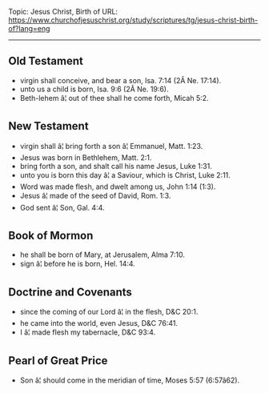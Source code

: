 Topic: Jesus Christ, Birth of
URL: https://www.churchofjesuschrist.org/study/scriptures/tg/jesus-christ-birth-of?lang=eng

---

## Old Testament

- virgin shall conceive, and bear a son, Isa. 7:14 (2Â Ne. 17:14).
- unto us a child is born, Isa. 9:6 (2Â Ne. 19:6).
- Beth-lehem â¦ out of thee shall he come forth, Micah 5:2.

## New Testament

- virgin shall â¦ bring forth a son â¦ Emmanuel, Matt. 1:23.
- Jesus was born in Bethlehem, Matt. 2:1.
- bring forth a son, and shalt call his name Jesus, Luke 1:31.
- unto you is born this day â¦ a Saviour, which is Christ, Luke 2:11.
- Word was made flesh, and dwelt among us, John 1:14 (1:3).
- Jesus â¦ made of the seed of David, Rom. 1:3.
- God sent â¦ Son, Gal. 4:4.

## Book of Mormon

- he shall be born of Mary, at Jerusalem, Alma 7:10.
- sign â¦ before he is born, Hel. 14:4.

## Doctrine and Covenants

- since the coming of our Lord â¦ in the flesh, D&C 20:1.
- he came into the world, even Jesus, D&C 76:41.
- I â¦ made flesh my tabernacle, D&C 93:4.

## Pearl of Great Price

- Son â¦ should come in the meridian of time, Moses 5:57 (6:57â62).

